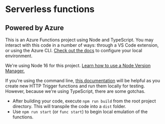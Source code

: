 # Serverless functions
## Powered by Azure

This is an Azure Functions project using Node and TypeScript.  You may interact with this code in a number of ways:  through a VS Code extension, or using the Azure CLI.  [Check out the docs](https://docs.microsoft.com/en-us/azure/azure-functions/functions-develop-local) to configure your local environment.

We're using Node 16 for this project.  [Learn how to use a Node Version Manager.](https://npm.github.io/installation-setup-docs/installing/using-a-node-version-manager.html)

If you're using the command line, [this documentation](https://docs.microsoft.com/en-us/azure/azure-functions/create-first-function-cli-node?tabs=azure-cli%2Cbrowser) will be helpful as you create new HTTP Trigger functions and run them locally for testing.  However, because we're using TypeScript, there are some gotchas.

- After building your code, execute `npm run build` from the root project directory.  This will transpile the code into a `dist` folder.
- Use `npm run start` (or `func start`) to begin local emulation of the functions.
